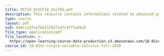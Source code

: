 ```yaml
---
title: MIT18_01SCF10_Ses75b.pdf
description: This resource contains informations related to advanced partial fractions.
type: course
layout: pdf
uid: 8a0cc337ce7bb237837147c9fffad4a5
file_type: application/pdf
file_location: >-
  https://open-learning-course-data-production.s3.amazonaws.com/18-01sc-single-variable-calculus-fall-2010/8a0cc337ce7bb237837147c9fffad4a5_MIT18_01SCF10_Ses75b.pdf
course_id: 18-01sc-single-variable-calculus-fall-2010
---
```

